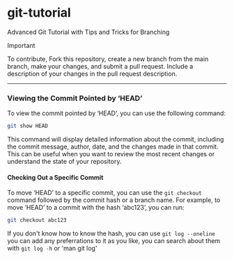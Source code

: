 # git-tutorial
Advanced Git Tutorial with Tips and Tricks for Branching

> [!IMPORTANT]
> To contribute, Fork this repository, create a new branch from the main branch, make your changes, and submit a pull request. Include a description of your changes in the pull request description.

---

### Viewing the Commit Pointed by ‘HEAD’
To view the commit pointed by ‘HEAD’, you can use the following command:
``` bash
git show HEAD
```
This command will display detailed information about the commit, including the commit message, author, date, and the changes made in that commit. This can be useful when you want to review the most recent changes or understand the state of your repository.

#### Checking Out a Specific Commit

To move ‘HEAD’ to a specific commit, you can use the `git checkout` command followed by the commit hash or a branch name. For example, to move ‘HEAD’ to a commit with the hash ‘abc123’, you can run:
``` bash
git checkout abc123
```

If you don't know how to know the hash, you can use `git log --oneline` you can add any preferrations to it as you like, you can search about them with `git log -h` or 'man git log'
